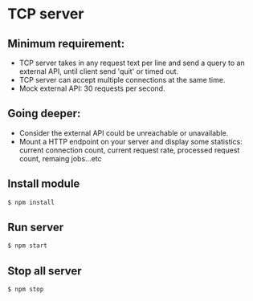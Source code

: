 # TCP server

## Minimum requirement:
- TCP server takes in any request text per line and send a query to an external API, until client send 'quit' or timed out.
- TCP server can accept multiple connections at the same time.
- Mock external API: 30 requests per second.

## Going deeper:
- Consider the external API could be unreachable or unavailable.
- Mount a HTTP endpoint on your server and display some statistics: current connection count, current request rate, processed request count, remaing jobs...etc

## Install module
```bash
$ npm install
```

## Run server
```bash
$ npm start
```

## Stop all server
```bash
$ npm stop
```